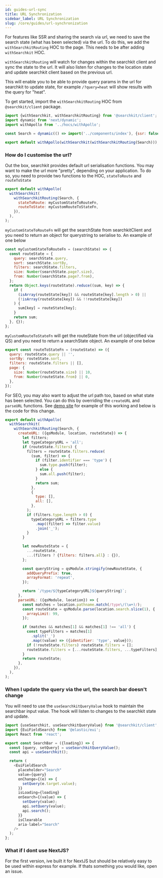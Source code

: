 ```yaml
---
id: guides-url-sync
title: URL Synchronization
sidebar_label: URL Synchronization
slug: /core/guides/url-synchronization
---
```


For features like SSR and sharing the search via url, we need to save the search state (what has been selected) via the url. To do this, we add the `withSearchkitRouting` HOC to the page. This needs to be after adding `withSearchkit` HOC.

`withSearchkitRouting` will watch for changes within the searchkit client and sync the state to the url. It will also listen for changes to the location state and update searchkit client based on the previous url.

This will enable you to be able to provide query params in the url for searchkit to update state, for example `/?query=heat` will show results with the query for "heat".

To get started, import the `withSearchkitRouting` HOC from `@searchkit/client` package.

```javascript
import {withSearchkit, withSearchkitRouting} from '@searchkit/client';
import dynamic from 'next/dynamic';
import withApollo from '../hocs/withApollo';

const Search = dynamic(() => import('../components/index'), {ssr: false});

export default withApollo(withSearchkit(withSearchkitRouting(Search)));
```

### How do I customise the url?

Out the box, searchkit provides default url serialisation functions. You may want to make the url more "pretty", depending on your application. To do so, you need to provide two functions to the HOC, `stateToRoute` and `routeToState`

```javascript
export default withApollo(
  withSearchkit(
    withSearchkitRouting(Search, {
      stateToRoute: myCustomStateToRouteFn,
      routeToState: myCustomRouteToStateFn,
    }),
  ),
);
```

`myCustomStateToRouteFn` will get the searchState from searchkitClient and you need to return an object for querystring to serialise to. An example of one below

```javascript
const myCustomStateToRouteFn = (searchState) => {
  const routeState = {
    query: searchState.query,
    sort: searchState.sortBy,
    filters: searchState.filters,
    size: Number(searchState.page?.size),
    from: Number(searchState.page?.from),
  };
  return Object.keys(routeState).reduce((sum, key) => {
    if (
      (isArray(routeState[key]) && routeState[key].length > 0) ||
      (!isArray(routeState[key]) && !!routeState[key])
    ) {
      sum[key] = routeState[key];
    }
    return sum;
  }, {});
};
```

`myCustomRouteToStateFn` will get the routeState from the url (objectified via QS) and you need to return a searchState object. An example of one below

```javascript
export const routeToStateFn = (routeState) => ({
  query: routeState.query || '',
  sortBy: routeState.sort,
  filters: routeState.filters || [],
  page: {
    size: Number(routeState.size) || 10,
    from: Number(routeState.from) || 0,
  },
});
```

For SEO, you may also want to adjust the url path too, based on what state has been selected. You can do this by overriding the `createURL` and `parseURL` functions. See [demo site](http://demo.searchkit.co/type/all?size=10) for example of this working and below is the code for this change.

```javascript
export default withApollo(
  withSearchkit(
    withSearchkitRouting(Search, {
      createURL: ({qsModule, location, routeState}) => {
        let filters;
        let typeCategoryURL = 'all';
        if (routeState.filters) {
          filters = routeState.filters.reduce(
            (sum, filter) => {
              if (filter.identifier === 'type') {
                sum.type.push(filter);
              } else {
                sum.all.push(filter);
              }
              return sum;
            },
            {
              type: [],
              all: [],
            },
          );
          if (filters.type.length > 0) {
            typeCategoryURL = filters.type
              .map((filter) => filter.value)
              .join('_');
          }
        }

        let newRouteState = {
          ...routeState,
          ...(filters ? {filters: filters.all} : {}),
        };

        const queryString = qsModule.stringify(newRouteState, {
          addQueryPrefix: true,
          arrayFormat: 'repeat',
        });

        return `/type/${typeCategoryURL}${queryString}`;
      },
      parseURL: ({qsModule, location}) => {
        const matches = location.pathname.match(/type\/(\w+)/);
        const routeState = qsModule.parse(location.search.slice(1), {
          arrayLimit: 99,
        });

        if (matches && matches[1] && matches[1] !== 'all') {
          const typeFilters = matches[1]
            .split('_')
            .map((value) => ({identifier: 'type', value}));
          if (!routeState.filters) routeState.filters = [];
          routeState.filters = [...routeState.filters, ...typeFilters];
        }
        return routeState;
      },
    }),
  ),
);
```

### When I update the query via the url, the search bar doesn't change

You will need to use the `useSearchkitQueryValue` hook to maintain the searchbar input value. The hook will listen to changes to the searchkit state and update.

```javascript
import {useSearchkit, useSearchkitQueryValue} from '@searchkit/client';
import {EuiFieldSearch} from '@elastic/eui';
import React from 'react';

export const SearchBar = ({loading}) => {
  const [query, setQuery] = useSearchkitQueryValue();
  const api = useSearchkit();

  return (
    <EuiFieldSearch
      placeholder="Search"
      value={query}
      onChange={(e) => {
        setQuery(e.target.value);
      }}
      isLoading={loading}
      onSearch={(value) => {
        setQuery(value);
        api.setQuery(value);
        api.search();
      }}
      isClearable
      aria-label="Search"
    />
  );
};
```

### What if I dont use NextJS?

For the first version, ive built it for NextJS but should be relatively easy to be used within express for example. If thats something you would like, open an issue.
